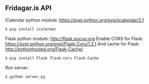 ## Fridagar.is API

iCalendar python module: https://pypi.python.org/pypi/icalendar/2.1

```sh
$ pip install icalendar
```

Flask python module: http://flask.pocoo.org
Enable CORS for Flask: https://pypi.python.org/pypi/Flask-Cors/1.2.1
And cache for Flask: http://pythonhosted.org/Flask-Cache/

```sh
$ pip install Flask flask-cors Flask-Cache
```

Run server:
```sh
$ python server.py
```